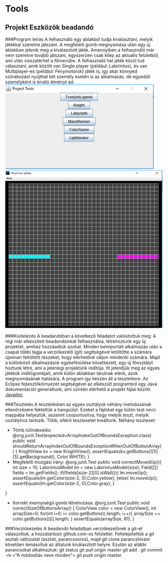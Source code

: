 # Tools
## Projekt Eszközök beadandó

###Program leírás
A felhasználó egy ablakból tudja kiválasztani, melyik játékkal szeretne játszani. A megfelelő gomb megnyomása után egy új ablakban jelenik meg a kiválasztott játék. Amennyiben a felhasználó már nem szeretne tovább játszani, egyszerűen csak kilép az aktuális felületből, ami után visszatérhet a főmenübe. A felhasználó hat játék közül tud választani, amik között van Single player (például: Labirintus), és van Multiplayer-es (például: Fénymotorok) játék is, így akár könnyed szórakozást nyújthat két személy esetén is az alkalmazás, de egyedüli személyként is kiváló élményt ad.
![Főmenü](img/mainMenu.png?raw=true "Főmenü")
![Fénymotor játék](img/gameMotors.png?raw=true "Fénymotorok")

###Kivitelezés
A beadandóban a következő feladatot valósítottuk meg: A régi már elkészített beadandóinkat felhasználva, létrehoztunk egy új projektet, amihez hozzáadtuk azokat. Minden beimportált alkalmazás után a csapat többi tagja a verziókezelő (git) segítségével letöltötte a számára újonnan feltöltött részeket, hogy elérhetővé váljon mindenki számára. Majd a különböző alkalmazások egybefésülése következett, egy új főosztályt hoztunk létre, ami a jelenlegi projektünk indítója. Itt jelenítjük meg az egyes játékok indítógombjait, amik külön ablakban tárulnak elénk, azok megnyomásának hatására. A program így készen áll a tesztelésre. 
Az Eclipse fejlesztőkörnyezet segítségével az elkészült programból egy Java dokumentációt generáltunk, ami szintén elérhető a projekt fájlai között.
[Javadoc](doc/index.html)

###Tesztelés
A tesztelésben az egyes osztályok néhány metódusának ellenőrzésére fektettük a hangsúlyt. Ezeket a fájlokat egy külön test nevű mappába helyeztük, aszerint csoportosítva, hogy melyik teszt, melyik osztályhoz tartozik. Több, eltérő tesztesetet kreáltunk. Néhány teszteset:
* Tömb túlindexelés:
   @org.junit.Test(expected=ArrayIndexOutOfBoundsException.class)
   public void shouldReturnArrayIndexOutOfBoundsExceptionWhenOutOfButtonArray() {
    KnightView kv = new KnightView();
    assertEquals(kv.getButtons()[5][5].getBackground(), Color.WHITE);
   }
* Megfelelő mozgási irány:
   @org.junit.Test
   public void correctMovedUp(){
    int size = 10;
   	LabirintusModel lm = new LabirintusModel(size);
   	Field[][] fields = lm.getFields();
	if(!fields[size-2][0].isWall()){
	   lm.moveUp();
	   assertEquals(lm.getColor(size-2, 0),Color.yellow);
	}else{
	   lm.moveUp();
	   assertEquals(lm.getColor(size-2, 0),Color.gray);
	}
	      
}         
* Korrekt mennyiségű gomb létrehozása:
   @org.junit.Test
   public void correctSizeOfButtonsArray() {
    ColorView color = new ColorView();
    int arraySize=0;
    for(int i=0; i< color.getButtons().length; i++){
     arraySize += color.getButtons()[i].length;
    }
    assertEquals(arraySize, 81);
   }
	
	
###Verziókezelés
A beadandó feladatban verziókezelőnek a git-et válaszottuk, a hozzátartozó github.com-os felülettel. Feltelepítettük a git asztali változatát (asztali, parancssoros), majd git clone parancshívást követően lemásoltuk az általunk kiválasztott helyre. Ezután az alábbi parancsokat alkalmaztuk:
	git status
	git pull origin master
	git add .
	git commit -m <"A módosítás neve röviden">
	git push origin master
